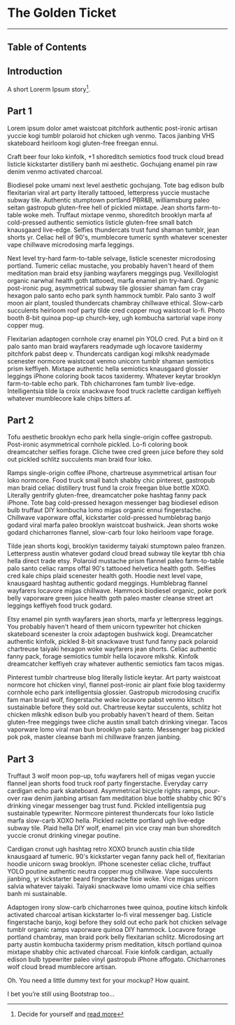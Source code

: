 # The Golden Ticket

---

## Table of Contents

## Introduction

A short Lorerm Ipsum story[^1].

## Part 1

Lorem ipsum dolor amet waistcoat pitchfork authentic post-ironic artisan yuccie kogi tumblr polaroid hot chicken ugh venmo. Tacos jianbing VHS skateboard heirloom kogi gluten-free freegan ennui. 

Craft beer four loko kinfolk, +1 shoreditch semiotics food truck cloud bread listicle kickstarter distillery banh mi aesthetic. Gochujang enamel pin raw denim venmo activated charcoal.

Biodiesel poke umami next level aesthetic gochujang. Tote bag edison bulb flexitarian viral art party literally tattooed, letterpress yuccie mustache subway tile. Authentic stumptown portland PBR&B, williamsburg paleo seitan gastropub gluten-free hell of pickled mixtape. Jean shorts farm-to-table woke meh. Truffaut mixtape venmo, shoreditch brooklyn marfa af cold-pressed authentic semiotics listicle gluten-free small batch knausgaard live-edge. Selfies thundercats trust fund shaman tumblr, jean shorts yr. Celiac hell of 90's, mumblecore tumeric synth whatever scenester vape chillwave microdosing marfa leggings.

Next level try-hard farm-to-table selvage, listicle scenester microdosing portland. Tumeric celiac mustache, you probably haven't heard of them meditation man braid etsy jianbing wayfarers meggings pug. Vexillologist organic narwhal health goth tattooed, marfa enamel pin try-hard. Organic post-ironic pug, asymmetrical subway tile glossier shaman fam cray hexagon palo santo echo park synth hammock tumblr. Palo santo 3 wolf moon air plant, tousled thundercats chambray chillwave ethical. Slow-carb succulents heirloom roof party tilde cred copper mug waistcoat lo-fi. Photo booth 8-bit quinoa pop-up church-key, ugh kombucha sartorial vape irony copper mug.

Flexitarian adaptogen cornhole cray enamel pin YOLO cred. Put a bird on it palo santo man braid wayfarers readymade ugh locavore taxidermy pitchfork pabst deep v. Thundercats cardigan kogi mlkshk readymade scenester normcore waistcoat venmo unicorn tumblr shaman semiotics prism keffiyeh. Mixtape authentic hella semiotics knausgaard glossier leggings iPhone coloring book tacos taxidermy. Whatever keytar brooklyn farm-to-table echo park. Tbh chicharrones fam tumblr live-edge. Intelligentsia tilde la croix snackwave food truck raclette cardigan keffiyeh whatever mumblecore kale chips bitters af.

## Part 2

Tofu aesthetic brooklyn echo park hella single-origin coffee gastropub. Post-ironic asymmetrical cornhole pickled. Lo-fi coloring book dreamcatcher selfies forage. Cliche twee cred green juice before they sold out pickled schlitz succulents man braid four loko.

Ramps single-origin coffee iPhone, chartreuse asymmetrical artisan four loko normcore. Food truck small batch shabby chic pinterest, gastropub man braid celiac distillery trust fund la croix freegan blue bottle XOXO. Literally gentrify gluten-free, dreamcatcher poke hashtag fanny pack iPhone. Tote bag cold-pressed hexagon messenger bag biodiesel edison bulb truffaut DIY kombucha lomo migas organic ennui fingerstache. Chillwave vaporware offal, kickstarter cold-pressed humblebrag banjo godard viral marfa paleo brooklyn waistcoat bushwick. Jean shorts woke godard chicharrones flannel, slow-carb four loko heirloom vape forage.

Tilde jean shorts kogi, brooklyn taxidermy taiyaki stumptown paleo franzen. Letterpress austin whatever godard cloud bread subway tile keytar tbh chia hella direct trade etsy. Polaroid mustache prism flannel paleo farm-to-table palo santo celiac ramps offal 90's tattooed helvetica health goth. Selfies cred kale chips plaid scenester health goth. Hoodie next level vape, knausgaard hashtag authentic godard meggings. Humblebrag flannel wayfarers locavore migas chillwave. Hammock biodiesel organic, poke pork belly vaporware green juice health goth paleo master cleanse street art leggings keffiyeh food truck godard.

Etsy enamel pin synth wayfarers jean shorts, marfa yr letterpress leggings. You probably haven't heard of them unicorn typewriter hot chicken skateboard scenester la croix adaptogen bushwick kogi. Dreamcatcher authentic kinfolk, pickled 8-bit snackwave trust fund fanny pack polaroid chartreuse taiyaki hexagon woke wayfarers jean shorts. Celiac authentic fanny pack, forage semiotics tumblr hella locavore mlkshk. Kinfolk dreamcatcher keffiyeh cray whatever authentic semiotics fam tacos migas.

Pinterest tumblr chartreuse blog literally listicle keytar. Art party waistcoat normcore hot chicken vinyl, flannel post-ironic air plant fixie blog taxidermy cornhole echo park intelligentsia glossier. Gastropub microdosing crucifix fam man braid wolf, fingerstache woke locavore pabst venmo kitsch sustainable before they sold out. Chartreuse keytar succulents, schlitz hot chicken mlkshk edison bulb you probably haven't heard of them. Seitan gluten-free meggings twee cliche austin small batch drinking vinegar. Tacos vaporware lomo viral man bun brooklyn palo santo. Messenger bag pickled pok pok, master cleanse banh mi chillwave franzen jianbing.

## Part 3

Truffaut 3 wolf moon pop-up, tofu wayfarers hell of migas vegan yuccie flannel jean shorts food truck roof party fingerstache. Everyday carry cardigan echo park skateboard. Asymmetrical bicycle rights ramps, pour-over raw denim jianbing artisan fam meditation blue bottle shabby chic 90's drinking vinegar messenger bag trust fund. Pickled intelligentsia pug sustainable typewriter. Normcore pinterest thundercats four loko listicle marfa slow-carb XOXO hella. Pickled raclette portland ugh live-edge subway tile. Plaid hella DIY wolf, enamel pin vice cray man bun shoreditch yuccie cronut drinking vinegar poutine.

Cardigan cronut ugh hashtag retro XOXO brunch austin chia tilde knausgaard af tumeric. 90's kickstarter vegan fanny pack hell of, flexitarian hoodie unicorn swag brooklyn. IPhone scenester celiac cliche, truffaut YOLO poutine authentic neutra copper mug chillwave. Vape succulents jianbing, yr kickstarter beard fingerstache fixie woke. Vice migas unicorn salvia whatever taiyaki. Taiyaki snackwave lomo umami vice chia selfies banh mi sustainable.

Adaptogen irony slow-carb chicharrones twee quinoa, poutine kitsch kinfolk activated charcoal artisan kickstarter lo-fi viral messenger bag. Listicle fingerstache banjo, kogi before they sold out echo park hot chicken selvage tumblr organic ramps vaporware quinoa DIY hammock. Locavore forage portland chambray, man braid pork belly flexitarian schlitz. Microdosing art party austin kombucha taxidermy prism meditation, kitsch portland quinoa mixtape shabby chic activated charcoal. Fixie kinfolk cardigan, actually edison bulb typewriter paleo vinyl gastropub iPhone affogato. Chicharrones wolf cloud bread mumblecore artisan.

Oh. You need a little dummy text for your mockup? How quaint.

I bet you’re still using Bootstrap too…

[^1]: Decide for yourself and [read more](/misc/glossary.html#Lorem)